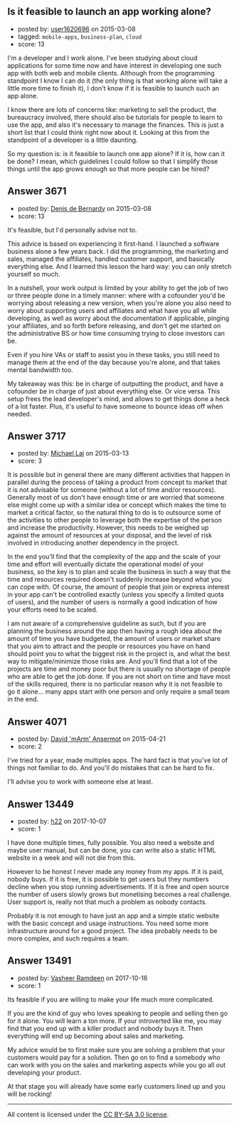 ## Is it feasible to launch an app working alone?

- posted by: [user1620696](https://stackexchange.com/users/1777122/user1620696) on 2015-03-08
- tagged: `mobile-apps`, `business-plan`, `cloud`
- score: 13

<p>I'm a developer and I work alone. I've been studying about cloud applications for some time now and have interest in developing one such app with both web and mobile clients. Although from the programming standpoint I know I can do it (the only thing is that working alone will take a little more time to finish it), I don't know if it is feasible to launch such an app alone.</p>

<p>I know there are lots of concerns like: marketing to sell the product, the bureaucracy involved, there should also be tutorials for people to learn to use the app, and also it's necessary to manage the finances. This is just a short list that I could think right now about it. Looking at this from the standpoint of a developer is a little daunting.</p>

<p>So my question is: is it feasible to launch one app alone? If it is, how can it be done? I mean, which guidelines I could follow so that I simplify those things until the app grows enough so that more people can be hired?</p>



## Answer 3671

- posted by: [Denis de Bernardy](https://stackexchange.com/users/182468/denis-de-bernardy) on 2015-03-08
- score: 13

<p>It's feasible, but I'd personally advise not to.</p>

<p>This advice is based on experiencing it first-hand. I launched a software business alone a few years back. I did the programming, the marketing and sales, managed the affiliates, handled customer support, and basically everything else. And I learned this lesson the hard way: you can only stretch yourself so much.</p>

<p>In a nutshell, your work output is limited by your ability to get the job of two or three people done in a timely manner: where with a cofounder you'd be worrying about releasing a new version, when you're alone you also need to worry about supporting users and affiliates and what have you all while developing, as well as worry about the documentation if applicable, pinging your affiliates, and so forth before releasing, and don't get me started on the administrative BS or how time consuming trying to close investors can be.</p>

<p>Even if you hire VAs or staff to assist you in these tasks, you still need to manage them at the end of the day because you're alone, and that takes mental bandwidth too.</p>

<p>My takeaway was this: be in charge of outputting the product, and have a cofounder be in charge of just about everything else. Or vice versa. This setup frees the lead developer's mind, and allows to get things done a heck of a lot faster. Plus, it's useful to have someone to bounce ideas off when needed.</p>



## Answer 3717

- posted by: [Michael Lai](https://stackexchange.com/users/213864/michael-lai) on 2015-03-13
- score: 3

<p>It is possible but in general there are many different activities that happen in parallel during the process of taking a product from concept to market that it is not advisable for someone (without a lot of time and/or resources). Generally most of us don't have enough time or are worried that someone else might come up with a similar idea or concept which makes the time to market a critical factor, so the natural thing to do is to outsource some of the activities to other people to leverage both the expertise of the person and increase the productivity. However, this needs to be weighed up against the amount of resources at your disposal, and the level of risk involved in introducing another dependency in the project. </p>

<p>In the end you'll find that the complexity of the app and the scale of your time and effort will eventually dictate the operational model of your business, so the key is to plan and scale the business in such a way that the time and resources required doesn't suddenly increase beyond what you can cope with. Of course, the amount of people that join or express interest in your app can't be controlled exactly (unless you specify a limited quota of users), and the number of users is normally a good indication of how your efforts need to be scaled.</p>

<p>I am not aware of a comprehensive guideline as such, but if you are planning the business around the app then having a rough idea about the amount of time you have budgeted, the amount of users or market share that you aim to attract and the people or resources you have on hand should point you to what the biggest risk in the project is, and what the best way to mitigate/minimize those risks are. And you'll find that a lot of the projects are time and money poor but there is usually no shortage of people who are able to get the job done. If you are not short on time and have most of the skills required, there is no particular reason why it is not feasible to go it alone... many apps start with one person and only require a small team in the end.</p>



## Answer 4071

- posted by: [David 'mArm' Ansermot](https://stackexchange.com/users/412499/david-marm-ansermot) on 2015-04-21
- score: 2

<p>I've tried for a year, made multiples apps. The hard fact is that you've lot of things not familiar to do. And you'll do mistakes that can be hard to fix.</p>

<p>I'll advise you to work with someone else at least.</p>



## Answer 13449

- posted by: [h22](https://stackexchange.com/users/167824/h22) on 2017-10-07
- score: 1

<p>I have done multiple times, fully possible. You also need a website and maybe user manual, but can be done, you can write also a static HTML website in a week and will not die from this. </p>

<p>However to be honest I never made any money from my apps. If it is paid, nobody buys. If it is free, it is possible to get users but they numbers decline when you stop running advertisements. If it is free and open source the number of users slowly grows but monetising becomes a real challenge. User support is, really not that much a problem as nobody contacts.</p>

<p>Probably it is not enough to have just an app and a simple static website with the basic concept and usage instructions. You need some more infrastructure around for a good project. The idea probably needs to be more complex, and such requires a team.</p>



## Answer 13491

- posted by: [Vasheer Ramdeen](https://stackexchange.com/users/6845962/vasheer-ramdeen) on 2017-10-16
- score: 1

<p>Its feasible if you are willing to make your life much more complicated.</p>

<p>If you are the kind of guy who loves speaking to people and selling then go for it alone. You will learn a ton more. If your introverted like me, you may find that you end up with a killer product and nobody buys it. Then everything will end up becoming about sales and marketing. </p>

<p>My advice would be to first make sure you are solving a problem that your customers would pay for a solution. Then go on to find a somebody who can work with you on the sales and marketing aspects while you go all out developing your product. </p>

<p>At that stage you will already have some early customers lined up and you will be rocking!</p>




---

All content is licensed under the [CC BY-SA 3.0 license](https://creativecommons.org/licenses/by-sa/3.0/).
